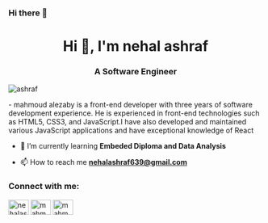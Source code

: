 ### Hi there 👋

<h1 align="center">Hi 👋, I'm nehal ashraf</h1>
<h3 align="center">A Software Engineer</h3>




<p align="left"> <img src="https://komarev.com/ghpvc/?username=ashraf&label=Profile%20views&color=0e75b6&style=flat" alt="ashraf" /> </p>
- mahmoud alezaby is a front-end developer with three years of software development experience. He is experienced in front-end technologies such as HTML5, CSS3, and JavaScript.I have also developed and maintained various JavaScript applications and have exceptional knowledge of React


- 🌱 I’m currently learning **Embeded Diploma and Data Analysis**

- 📫 How to reach me **nehalashraf639@gmail.com**

<h3 align="left">Connect with me:</h3>
<p align="left">
<a href="www.linkedin.com/in/nehal-ashraf-861698229" target="blank"><img align="center" src="https://raw.githubusercontent.com/rahuldkjain/github-profile-readme-generator/master/src/images/icons/Social/linked-in-alt.svg" alt="nehalashraf" height="30" width="40" /></a>
<a href="https://fb.com/mahmoud.elezaby.790" target="blank"><img align="center" src="https://raw.githubusercontent.com/rahuldkjain/github-profile-readme-generator/master/src/images/icons/Social/facebook.svg" alt="mahmoud.elezaby.790" height="30" width="40" /></a>
<a href="https://instagram.com/mahmoud_elezaaby" target="blank"><img align="center" src="https://raw.githubusercontent.com/rahuldkjain/github-profile-readme-generator/master/src/images/icons/Social/instagram.svg" alt="mahmoud_elezaaby" height="30" width="40" /></a>
</p>

